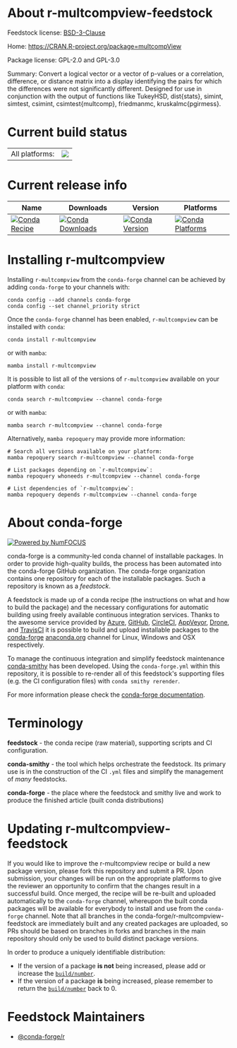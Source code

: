 About r-multcompview-feedstock
==============================

Feedstock license: [BSD-3-Clause](https://github.com/conda-forge/r-multcompview-feedstock/blob/main/LICENSE.txt)

Home: https://CRAN.R-project.org/package=multcompView

Package license: GPL-2.0 and GPL-3.0

Summary: Convert a logical vector or a vector of p-values or a correlation, difference, or distance matrix into a display identifying the pairs for which the differences were not significantly different.  Designed for use in conjunction with the output of functions like TukeyHSD, dist{stats}, simint, simtest, csimint, csimtest{multcomp}, friedmanmc, kruskalmc{pgirmess}.

Current build status
====================


<table><tr><td>All platforms:</td>
    <td>
      <a href="https://dev.azure.com/conda-forge/feedstock-builds/_build/latest?definitionId=1378&branchName=main">
        <img src="https://dev.azure.com/conda-forge/feedstock-builds/_apis/build/status/r-multcompview-feedstock?branchName=main">
      </a>
    </td>
  </tr>
</table>

Current release info
====================

| Name | Downloads | Version | Platforms |
| --- | --- | --- | --- |
| [![Conda Recipe](https://img.shields.io/badge/recipe-r--multcompview-green.svg)](https://anaconda.org/conda-forge/r-multcompview) | [![Conda Downloads](https://img.shields.io/conda/dn/conda-forge/r-multcompview.svg)](https://anaconda.org/conda-forge/r-multcompview) | [![Conda Version](https://img.shields.io/conda/vn/conda-forge/r-multcompview.svg)](https://anaconda.org/conda-forge/r-multcompview) | [![Conda Platforms](https://img.shields.io/conda/pn/conda-forge/r-multcompview.svg)](https://anaconda.org/conda-forge/r-multcompview) |

Installing r-multcompview
=========================

Installing `r-multcompview` from the `conda-forge` channel can be achieved by adding `conda-forge` to your channels with:

```
conda config --add channels conda-forge
conda config --set channel_priority strict
```

Once the `conda-forge` channel has been enabled, `r-multcompview` can be installed with `conda`:

```
conda install r-multcompview
```

or with `mamba`:

```
mamba install r-multcompview
```

It is possible to list all of the versions of `r-multcompview` available on your platform with `conda`:

```
conda search r-multcompview --channel conda-forge
```

or with `mamba`:

```
mamba search r-multcompview --channel conda-forge
```

Alternatively, `mamba repoquery` may provide more information:

```
# Search all versions available on your platform:
mamba repoquery search r-multcompview --channel conda-forge

# List packages depending on `r-multcompview`:
mamba repoquery whoneeds r-multcompview --channel conda-forge

# List dependencies of `r-multcompview`:
mamba repoquery depends r-multcompview --channel conda-forge
```


About conda-forge
=================

[![Powered by
NumFOCUS](https://img.shields.io/badge/powered%20by-NumFOCUS-orange.svg?style=flat&colorA=E1523D&colorB=007D8A)](https://numfocus.org)

conda-forge is a community-led conda channel of installable packages.
In order to provide high-quality builds, the process has been automated into the
conda-forge GitHub organization. The conda-forge organization contains one repository
for each of the installable packages. Such a repository is known as a *feedstock*.

A feedstock is made up of a conda recipe (the instructions on what and how to build
the package) and the necessary configurations for automatic building using freely
available continuous integration services. Thanks to the awesome service provided by
[Azure](https://azure.microsoft.com/en-us/services/devops/), [GitHub](https://github.com/),
[CircleCI](https://circleci.com/), [AppVeyor](https://www.appveyor.com/),
[Drone](https://cloud.drone.io/welcome), and [TravisCI](https://travis-ci.com/)
it is possible to build and upload installable packages to the
[conda-forge](https://anaconda.org/conda-forge) [anaconda.org](https://anaconda.org/)
channel for Linux, Windows and OSX respectively.

To manage the continuous integration and simplify feedstock maintenance
[conda-smithy](https://github.com/conda-forge/conda-smithy) has been developed.
Using the ``conda-forge.yml`` within this repository, it is possible to re-render all of
this feedstock's supporting files (e.g. the CI configuration files) with ``conda smithy rerender``.

For more information please check the [conda-forge documentation](https://conda-forge.org/docs/).

Terminology
===========

**feedstock** - the conda recipe (raw material), supporting scripts and CI configuration.

**conda-smithy** - the tool which helps orchestrate the feedstock.
                   Its primary use is in the construction of the CI ``.yml`` files
                   and simplify the management of *many* feedstocks.

**conda-forge** - the place where the feedstock and smithy live and work to
                  produce the finished article (built conda distributions)


Updating r-multcompview-feedstock
=================================

If you would like to improve the r-multcompview recipe or build a new
package version, please fork this repository and submit a PR. Upon submission,
your changes will be run on the appropriate platforms to give the reviewer an
opportunity to confirm that the changes result in a successful build. Once
merged, the recipe will be re-built and uploaded automatically to the
`conda-forge` channel, whereupon the built conda packages will be available for
everybody to install and use from the `conda-forge` channel.
Note that all branches in the conda-forge/r-multcompview-feedstock are
immediately built and any created packages are uploaded, so PRs should be based
on branches in forks and branches in the main repository should only be used to
build distinct package versions.

In order to produce a uniquely identifiable distribution:
 * If the version of a package **is not** being increased, please add or increase
   the [``build/number``](https://docs.conda.io/projects/conda-build/en/latest/resources/define-metadata.html#build-number-and-string).
 * If the version of a package **is** being increased, please remember to return
   the [``build/number``](https://docs.conda.io/projects/conda-build/en/latest/resources/define-metadata.html#build-number-and-string)
   back to 0.

Feedstock Maintainers
=====================

* [@conda-forge/r](https://github.com/orgs/conda-forge/teams/r/)

